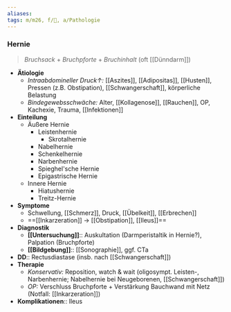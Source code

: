 ```yaml
---
aliases: 
tags: m/m26, f/🔪, a/Pathologie
---
```

### Hernie
> *Bruchsack* + *Bruchpforte* + *Bruchinhalt* (oft [[Dünndarm]])

- **Ätiologie**
	- *Intraabdomineller Druck↑:* [[Aszites]], [[Adipositas]], [[Husten]], Pressen (z.B. Obstipation), [[Schwangerschaft]], körperliche Belastung
	- *Bindegewebsschwäche:* Alter, [[Kollagenose]], [[Rauchen]], OP, Kachexie, Trauma, [[Infektionen]]
- **Einteilung**
	- Äußere Hernie
		- Leistenhernie
			- Skrotalhernie
		- Nabelhernie
		- Schenkelhernie
		- Narbenhernie
		- Spieghel'sche Hernie
		- Epigastrische Hernie
	- Innere Hernie
		- Hiatushernie
		- Treitz-Hernie
- **Symptome**
	- Schwellung, [[Schmerz]], Druck, [[Übelkeit]], [[Erbrechen]]
	- ==[[Inkarzeration]] → [[Obstipation]], [[Ileus]]==
- **Diagnostik**
	- **[[Untersuchung]]**:: Auskultation (Darmperistaltik in Hernie?), Palpation (Bruchpforte)
	- **[[Bildgebung]]**:: [[Sonographie]], ggf. CTa
- **DD**:: Rectusdiastase (insb. nach [[Schwangerschaft]])
- **Therapie**
	- *Konservativ:* Reposition, watch & wait (oligosympt. Leisten-, Narbenhernie; Nabelhernie bei Neugeborenen, [[Schwangerschaft]])
	- *OP:* Verschluss Bruchpforte + Verstärkung Bauchwand mit Netz (Notfall: [[Inkarzeration]])
- **Komplikationen**:: Ileus